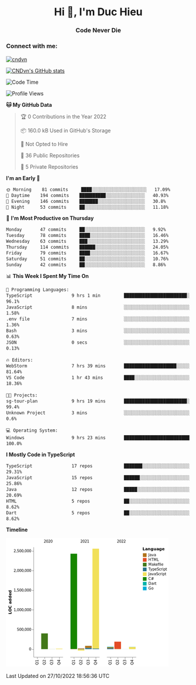 <h1 align="center">Hi 👋, I'm Duc Hieu</h1>
<h3 align="center">Code Never Die</h3>

<h3 align="left">Connect with me:</h3>
<p align="left">
<a href="https://linkedin.com/in/cndvn" target="blank"><img align="center" src="https://img.shields.io/badge/LinkedIn-0077B5?style=for-the-badge&logo=linkedin&logoColor=white" alt="cndvn"/></a>
<!--
<a href="https://fb.com/cnd.duchieu" target="blank"><img align="center" src="https://img.shields.io/badge/Facebook-1877F2?style=for-the-badge&logo=facebook&logoColor=white" alt="cnd.duchieu"/></a>
 -->
</p>

[![CNDvn's GitHub stats](https://github-readme-stats.vercel.app/api?username=cndvn)](https://github.com/anuraghazra/github-readme-stats)

<!--START_SECTION:waka-->
![Code Time](http://img.shields.io/badge/Code%20Time-908%20hrs%2021%20mins-blue)

![Profile Views](http://img.shields.io/badge/Profile%20Views-10-blue)

**🐱 My GitHub Data** 

> 🏆 0 Contributions in the Year 2022
 > 
> 📦 160.0 kB Used in GitHub's Storage 
 > 
> 🚫 Not Opted to Hire
 > 
> 📜 36 Public Repositories 
 > 
> 🔑 5 Private Repositories  
 > 
**I'm an Early 🐤** 

```text
🌞 Morning    81 commits     ████░░░░░░░░░░░░░░░░░░░░░   17.09% 
🌆 Daytime    194 commits    ██████████░░░░░░░░░░░░░░░   40.93% 
🌃 Evening    146 commits    ███████░░░░░░░░░░░░░░░░░░   30.8% 
🌙 Night      53 commits     ██░░░░░░░░░░░░░░░░░░░░░░░   11.18%

```
📅 **I'm Most Productive on Thursday** 

```text
Monday       47 commits     ██░░░░░░░░░░░░░░░░░░░░░░░   9.92% 
Tuesday      78 commits     ████░░░░░░░░░░░░░░░░░░░░░   16.46% 
Wednesday    63 commits     ███░░░░░░░░░░░░░░░░░░░░░░   13.29% 
Thursday     114 commits    ██████░░░░░░░░░░░░░░░░░░░   24.05% 
Friday       79 commits     ████░░░░░░░░░░░░░░░░░░░░░   16.67% 
Saturday     51 commits     ██░░░░░░░░░░░░░░░░░░░░░░░   10.76% 
Sunday       42 commits     ██░░░░░░░░░░░░░░░░░░░░░░░   8.86%

```


📊 **This Week I Spent My Time On** 

```text
💬 Programming Languages: 
TypeScript               9 hrs 1 min         ████████████████████████░   96.1% 
JavaScript               8 mins              ░░░░░░░░░░░░░░░░░░░░░░░░░   1.58% 
.env file                7 mins              ░░░░░░░░░░░░░░░░░░░░░░░░░   1.36% 
Bash                     3 mins              ░░░░░░░░░░░░░░░░░░░░░░░░░   0.63% 
JSON                     0 secs              ░░░░░░░░░░░░░░░░░░░░░░░░░   0.13%

🔥 Editors: 
WebStorm                 7 hrs 39 mins       ████████████████████░░░░░   81.64% 
VS Code                  1 hr 43 mins        ████░░░░░░░░░░░░░░░░░░░░░   18.36%

🐱‍💻 Projects: 
sg-tour-plan             9 hrs 19 mins       ████████████████████████░   99.4% 
Unknown Project          3 mins              ░░░░░░░░░░░░░░░░░░░░░░░░░   0.6%

💻 Operating System: 
Windows                  9 hrs 23 mins       █████████████████████████   100.0%

```

**I Mostly Code in TypeScript** 

```text
TypeScript               17 repos            ███████░░░░░░░░░░░░░░░░░░   29.31% 
JavaScript               15 repos            ██████░░░░░░░░░░░░░░░░░░░   25.86% 
Java                     12 repos            █████░░░░░░░░░░░░░░░░░░░░   20.69% 
HTML                     5 repos             ██░░░░░░░░░░░░░░░░░░░░░░░   8.62% 
Dart                     5 repos             ██░░░░░░░░░░░░░░░░░░░░░░░   8.62%

```


**Timeline**

![Chart not found](https://raw.githubusercontent.com/CNDvn/CNDvn/main/charts/bar_graph.png) 


 Last Updated on 27/10/2022 18:56:36 UTC
<!--END_SECTION:waka-->
